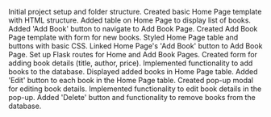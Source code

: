 Initial project setup and folder structure.
Created basic Home Page template with HTML structure.
Added table on Home Page to display list of books.
Added 'Add Book' button to navigate to Add Book Page.
Created Add Book Page template with form for new books.
Styled Home Page table and buttons with basic CSS.
Linked Home Page's 'Add Book' button to Add Book Page.
Set up Flask routes for Home and Add Book Pages.
Created form for adding book details (title, author, price).
Implemented functionality to add books to the database.
Displayed added books in Home Page table.
Added 'Edit' button to each book in the Home Page table.
Created pop-up modal for editing book details.
Implemented functionality to edit book details in the pop-up.
Added 'Delete' button and functionality to remove books from the database.
